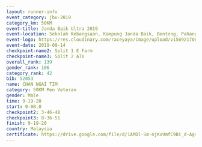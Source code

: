 ```yaml
---
layout: runner-info 
event_category: jbu-2019 
category_km: 50KM 
event-title: Janda Baik Ultra 2019
event-location: Sekolah Kebangsaan, Kampung Janda Baik, Bentong, Pahang, Malaysia 
event-logo: https://res.cloudinary.com/raceyaya/image/upload/v1569217009/logo/janda-baik_vch1pc.jpg 
event-date: 2019-09-14 
checkpoint-name2: Split 1 E Farm 
checkpoint-name3: Split 2 ATV 
overall_rank: 139
gender_rank: 106
category_rank: 42
bib: 52053
name: CHAN NGAI TIM
category: 50KM Men Veteran
gender: Male
time: 9-19-20
start: 0-00.0
checkpoint2: 3-46-48
checkpoint3: 8-36-51
finish: 9-19-20
country: Malaysia
certificate: https://drive.google.com/file/d/1AMDl-Sm-njKv9mfC9Bi_d-AgvpQK7I_P/view?usp=sharing
---
```

